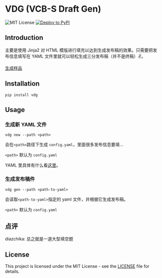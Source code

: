 # VDG (VCB-S Draft Gen)

![MIT License](https://img.shields.io/badge/license-MIT-blue.svg)
[![Deploy to PyPI](https://github.com/diazchika/vdg/actions/workflows/python-publish.yml/badge.svg)](https://github.com/diazchika/vdg/actions/workflows/python-publish.yml)

## Introduction

主要是使用 Jinja2 对 HTML 模版进行填充以达到生成发布稿的效果。只需要把发布信息填写在 YAML 文件里就可以轻松生成三分发布稿（并不是终稿）✌️。

[生成样品](https://github.com/diazchika/vdg/tree/main/test)

## Installation
`pip install vdg`

## Usage

### 生成新 YAML 文件

`vdg new --path <path>`

会在`<path>`路径下生成 `config.yaml`，里面很多发布信息要填...

`<path>` 默认为 `config.yaml`

YAML 里具体有什么看[这里](https://github.com/diazchika/vdg/blob/main/vdg/templates/yaml.template)。

### 生成发布稿件

`vdg gen --path <path-to-yaml>`

会读取`<path-to-yaml>`指定的 yaml 文件，并根据它生成发布稿。

`<path>` 默认为 `config.yaml`

## 点评

diazchika: 总之就是一道大型填空题

## License

This project is licensed under the MIT License - see the [LICENSE](LICENSE) file for details.
